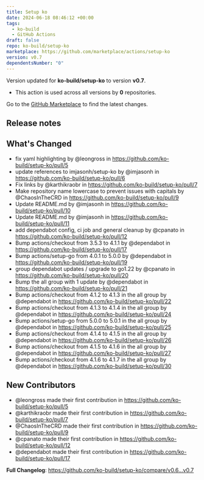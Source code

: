 ```yaml
---
title: Setup ko
date: 2024-06-18 08:46:12 +00:00
tags:
  - ko-build
  - GitHub Actions
draft: false
repo: ko-build/setup-ko
marketplace: https://github.com/marketplace/actions/setup-ko
version: v0.7
dependentsNumber: "0"
---
```



Version updated for **ko-build/setup-ko** to version **v0.7**.
- This action is used across all versions by **0** repositories.

Go to the [GitHub Marketplace](https://github.com/marketplace/actions/setup-ko) to find the latest changes.

## Release notes

## What's Changed
* fix yaml highlighting by @leongross in https://github.com/ko-build/setup-ko/pull/5
* update references to imjasonh/setup-ko by @imjasonh in https://github.com/ko-build/setup-ko/pull/6
* Fix links by @karthikraobr in https://github.com/ko-build/setup-ko/pull/7
* Make repository name lowercase to prevent issues with capitals by @ChaosInTheCRD in https://github.com/ko-build/setup-ko/pull/9
* Update README.md by @imjasonh in https://github.com/ko-build/setup-ko/pull/10
* Update README.md by @imjasonh in https://github.com/ko-build/setup-ko/pull/11
* add dependabot config, ci job and general cleanup by @cpanato in https://github.com/ko-build/setup-ko/pull/12
* Bump actions/checkout from 3.5.3 to 4.1.1 by @dependabot in https://github.com/ko-build/setup-ko/pull/17
* Bump actions/setup-go from 4.0.1 to 5.0.0 by @dependabot in https://github.com/ko-build/setup-ko/pull/19
* group dependabot updates / upgrade to go1.22 by @cpanato in https://github.com/ko-build/setup-ko/pull/20
* Bump the all group with 1 update by @dependabot in https://github.com/ko-build/setup-ko/pull/21
* Bump actions/checkout from 4.1.2 to 4.1.3 in the all group by @dependabot in https://github.com/ko-build/setup-ko/pull/22
* Bump actions/checkout from 4.1.3 to 4.1.4 in the all group by @dependabot in https://github.com/ko-build/setup-ko/pull/24
* Bump actions/setup-go from 5.0.0 to 5.0.1 in the all group by @dependabot in https://github.com/ko-build/setup-ko/pull/25
* Bump actions/checkout from 4.1.4 to 4.1.5 in the all group by @dependabot in https://github.com/ko-build/setup-ko/pull/26
* Bump actions/checkout from 4.1.5 to 4.1.6 in the all group by @dependabot in https://github.com/ko-build/setup-ko/pull/27
* Bump actions/checkout from 4.1.6 to 4.1.7 in the all group by @dependabot in https://github.com/ko-build/setup-ko/pull/30

## New Contributors
* @leongross made their first contribution in https://github.com/ko-build/setup-ko/pull/5
* @karthikraobr made their first contribution in https://github.com/ko-build/setup-ko/pull/7
* @ChaosInTheCRD made their first contribution in https://github.com/ko-build/setup-ko/pull/9
* @cpanato made their first contribution in https://github.com/ko-build/setup-ko/pull/12
* @dependabot made their first contribution in https://github.com/ko-build/setup-ko/pull/17

**Full Changelog**: https://github.com/ko-build/setup-ko/compare/v0.6...v0.7
